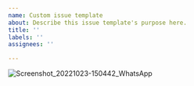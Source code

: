 ```yaml
---
name: Custom issue template
about: Describe this issue template's purpose here.
title: ''
labels: ''
assignees: ''

---
```


![Screenshot_20221023-150442_WhatsApp](https://user-images.githubusercontent.com/116479343/201711445-2496f76c-3da2-470b-ad78-6de0736abc6a.jpg)
